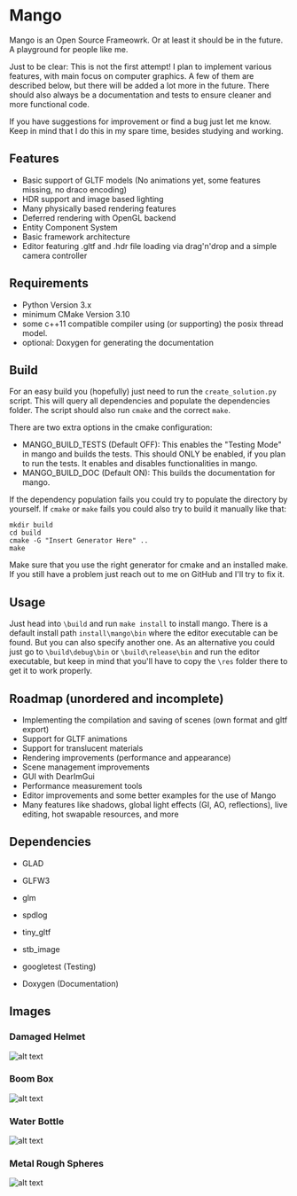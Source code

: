 # Mango

Mango is an Open Source Frameowrk. Or at least it should be in the future.
A playground for people like me.

Just to be clear: This is not the first attempt!
I plan to implement various features, with main focus on computer graphics.
A few of them are described below, but there will be added a lot more in the future.
There should also always be a documentation and tests to ensure cleaner and more functional code.

If you have suggestions for improvement or find a bug just let me know.
Keep in mind that I do this in my spare time, besides studying and working.

## Features

* Basic support of GLTF models (No animations yet, some features missing, no draco encoding)
* HDR support and image based lighting
* Many physically based rendering features
* Deferred rendering with OpenGL backend
* Entity Component System
* Basic framework architecture
* Editor featuring .gltf and .hdr file loading via drag'n'drop and a simple camera controller

## Requirements

* Python Version 3.x
* minimum CMake Version 3.10
* some c++11 compatible compiler using (or supporting) the posix thread model.
* optional: Doxygen for generating the documentation

## Build

For an easy build you (hopefully) just need to run the ```create_solution.py``` script.
This will query all dependencies and populate the dependencies folder.
The script should also run ```cmake``` and the correct ```make```.

There are two extra options in the cmake configuration:
* MANGO_BUILD_TESTS (Default OFF): This enables the "Testing Mode" in mango and builds the tests. This should ONLY be enabled, if you plan to run the tests. It enables and disables functionalities in mango.
* MANGO_BUILD_DOC (Default ON): This builds the documentation for mango.

If the dependency population fails you could try to populate the directory by yourself.
If ```cmake``` or ```make``` fails you could also try to build it manually like that:

```console
mkdir build
cd build
cmake -G "Insert Generator Here" ..
make
```

Make sure that you use the right generator for cmake and an installed make.
If you still have a problem just reach out to me on GitHub and I'll try to fix it.

## Usage

Just head into ```\build``` and run ```make install``` to install mango.
There is a default install path ```install\mango\bin``` where the editor executable can be found. But you can also specify another one.
As an alternative you could just go to ```\build\debug\bin``` or ```\build\release\bin``` and run the editor executable, but keep in mind that you'll have to copy the ```\res``` folder there to get it to work properly.

## Roadmap (unordered and incomplete)

* Implementing the compilation and saving of scenes (own format and gltf export)
* Support for GLTF animations
* Support for translucent materials
* Rendering improvements (performance and appearance)
* Scene management improvements
* GUI with DearImGui
* Performance measurement tools
* Editor improvements and some better examples for the use of Mango
* Many features like shadows, global light effects (GI, AO, reflections), live editing, hot swapable resources, and more

## Dependencies

* GLAD
* GLFW3
* glm
* spdlog
* tiny_gltf
* stb_image

* googletest (Testing)
* Doxygen (Documentation)

## Images
### Damaged Helmet
![alt text](https://github.com/Paul-Hi/Mango/blob/master/show/damaged_helmet.png "Damaged Helmet")
### Boom Box
![alt text](https://github.com/Paul-Hi/Mango/blob/master/show/boom_box.png "Boom Box")
### Water Bottle
![alt text](https://github.com/Paul-Hi/Mango/blob/master/show/water_bottle.png "Water Bottle")
### Metal Rough Spheres
![alt text](https://github.com/Paul-Hi/Mango/blob/master/show/metal_rough_spheres.png "Metal Rough Spheres")